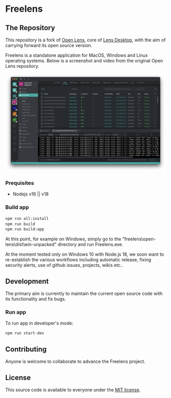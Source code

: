 # Freelens

## The Repository

This repository is a fork of [Open Lens](https://github.com/lensapp/lens/tree/master), core of [Lens Desktop](https://k8slens.dev), with the aim of carrying forward its open source version.

Freelens is a standalone application for MacOS, Windows and Linux operating systems.
Below is a screenshot and video from the original Open Lens repository.

![Screenshot](.github/screenshot.png)

### Prequisites

* Nodejs v16 || v18

### Build app

```sh
npm run all:install
npm run build
npm run build:app
```
At this point, for example on Windows, simply go to the "freelens\open-lens\dist\win-unpacked" directory and run Freelens.exe.

At the moment tested only on Windows 10 with Node.js 18, we soon want to re-establish the various workflows including automatic release, fixing security alerts, use of github issues, projects, wikis etc..

## Development

The primary aim is currently to maintain the current open source code with its functionality and fix bugs.

### Run app

To run app in developer's mode:

```sh
npm run start-dev
```

## Contributing

Anyone is welcome to collaborate to advance the Freelens project.

## License

This source code is available to everyone under the [MIT license](./LICENSE).
